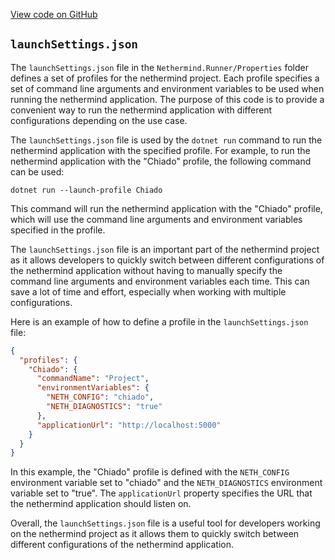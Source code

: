 [View code on GitHub](https://github.com/nethermindeth/nethermind/son/src/Nethermind/Nethermind.Runner/Properties)

## `launchSettings.json`

The `launchSettings.json` file in the `Nethermind.Runner/Properties` folder defines a set of profiles for the nethermind project. Each profile specifies a set of command line arguments and environment variables to be used when running the nethermind application. The purpose of this code is to provide a convenient way to run the nethermind application with different configurations depending on the use case.

The `launchSettings.json` file is used by the `dotnet run` command to run the nethermind application with the specified profile. For example, to run the nethermind application with the "Chiado" profile, the following command can be used:

```
dotnet run --launch-profile Chiado
```

This command will run the nethermind application with the "Chiado" profile, which will use the command line arguments and environment variables specified in the profile.

The `launchSettings.json` file is an important part of the nethermind project as it allows developers to quickly switch between different configurations of the nethermind application without having to manually specify the command line arguments and environment variables each time. This can save a lot of time and effort, especially when working with multiple configurations.

Here is an example of how to define a profile in the `launchSettings.json` file:

```json
{
  "profiles": {
    "Chiado": {
      "commandName": "Project",
      "environmentVariables": {
        "NETH_CONFIG": "chiado",
        "NETH_DIAGNOSTICS": "true"
      },
      "applicationUrl": "http://localhost:5000"
    }
  }
}
```

In this example, the "Chiado" profile is defined with the `NETH_CONFIG` environment variable set to "chiado" and the `NETH_DIAGNOSTICS` environment variable set to "true". The `applicationUrl` property specifies the URL that the nethermind application should listen on.

Overall, the `launchSettings.json` file is a useful tool for developers working on the nethermind project as it allows them to quickly switch between different configurations of the nethermind application.
